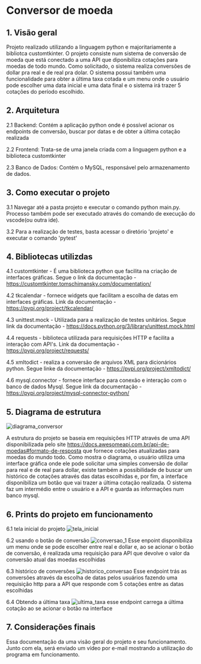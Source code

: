 # Conversor de moeda

## 1. Visão geral
Projeto realizado utilizando a linguagem python e majoritariamente a bibliotca customtkinter. O projeto consiste num sistema de conversão de moeda que está conectado a uma API que diponibiliza cotações para moedas de todo mundo. Como solicitado, o sistema realiza conversões de dollar pra real e de real pra dolar. O sistema possui também uma funcionalidade para obter a última taxa cotada e um menu onde o usuário pode escolher uma data inicial e uma data final e o sistema irá trazer 5 cotações do período escolhido.

## 2. Arquitetura
2.1 Backend: Contém a aplicação python onde é possível acionar os endpoints de conversão, buscar por datas e de obter a última cotação realizada

2.2 Frontend: Trata-se de uma janela criada com a linguagem python e a biblioteca customtkinter

2.3 Banco de Dados: Contém o MySQL, responsável pelo armazenamento de dados.

## 3. Como executar o projeto
3.1 Navegar até a pasta projeto e executar o comando python main.py. Processo também pode ser executado através do comando de execução do vscode(ou outra ide).

3.2 Para a realização de testes, basta acessar o diretório 'projeto' e executar o comando 'pytest'
## 4. Bibliotecas utilizdas

4.1 customtkinter - É uma biblioteca python que facilita na criação de interfaces gráficas. Segue o link da documentação - https://customtkinter.tomschimansky.com/documentation/

4.2 tkcalendar - fornece widgets que facilitam a escolha de datas em interfaces gráficas. Link da documentação - https://pypi.org/project/tkcalendar/

4.3 unittest.mock - Utilizada para a realização de testes unitários. Segue link da documentação - https://docs.python.org/3/library/unittest.mock.html

4.4 requests - biblioteca utilizada para requisições HTTP e facilita a interação com API's. Link da documentação - https://pypi.org/project/requests/

4.5 xmltodict  - realiza a conversão de arquivos XML para dicionários python. Segue linke da documentação - https://pypi.org/project/xmltodict/

4.6 mysql.connector - fornece interface para conexão e interação com o banco de dados Mysql. Segue link da documentação - https://pypi.org/project/mysql-connector-python/

## 5. Diagrama de estrutura

![diagrama_conversor](https://github.com/user-attachments/assets/6005f7f7-b1a7-47a6-933e-4ee1700060b2)

A estrutura do projeto se baseia em requisições HTTP através de uma API disponibilizada pelo site https://docs.awesomeapi.com.br/api-de-moedas#formato-de-resposta que fornece cotações atualizadas para moedas do mundo todo. Como mostra o diagrama, o usuário utiliza uma interface gráfica onde ele pode solicitar uma simples conversão de dollar para real e de real para dollar, existe também a possibilidade de buscar um histórico de cotações através das datas escolhidas e, por fim, a interface disponibiliza um botão que vai trazer a última cotação realizada. O sistema faz um intermédio entre o usuário e a API e guarda as informações num banco mysql. 

## 6. Prints do projeto em funcionamento

6.1 tela inicial do projeto
![tela_inicial](https://github.com/user-attachments/assets/b2663433-5fa8-4b79-8336-4a02622b75ca)

6.2 usando o botão de conversão
![conversao_1](https://github.com/user-attachments/assets/3b869c87-cdb9-46b4-abb2-16216096034e)
Esse enpoint disponibiliza um menu onde se pode escolher entre real e dollar e, ao se acionar o botão de conversão, é realizada uma requisição para API que devolve o valor da conversão atual das moedas escolhidas

6.3 histórico de conversões
![historico_conversao](https://github.com/user-attachments/assets/d5b1d2dc-c3f0-40e5-8c82-71f9ae710c1b)
Esse endpoint trás as conversões através da escolha de datas pelos usuários fazendo uma requisição http para a API que responde com 5 cotações entre as datas escolhidas

6.4 Obtendo a última taxa
![ultima_taxa](https://github.com/user-attachments/assets/62f505ba-96ec-4135-9c81-a92d9cb5186b)
esse endpoint carrega a última cotação ao se acionar o botão na interface

## 7. Considerações finais
Essa documentação da uma visão geral do projeto e seu funcionamento. Junto com ela, será enviado um vídeo por e-mail mostrando a utilização do programa em funcionamento.


